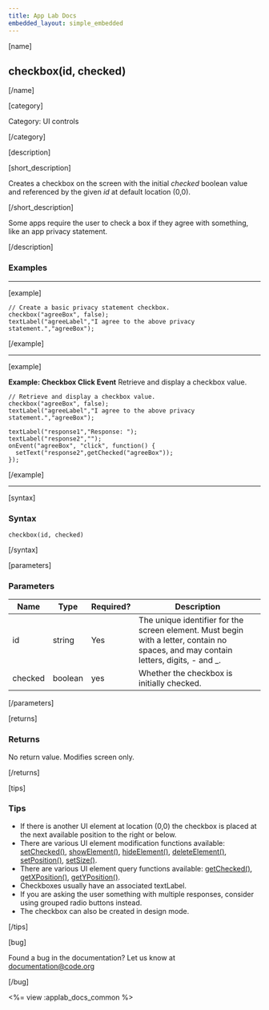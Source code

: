 ```yaml
---
title: App Lab Docs
embedded_layout: simple_embedded
---
```


[name]

## checkbox(id, checked)

[/name]

[category]

Category: UI controls

[/category]

[description]

[short_description]

Creates a checkbox on the screen with the initial *checked* boolean value and referenced by the given *id* at default location (0,0).

[/short_description]

Some apps require the user to check a box if they agree with something, like an app privacy statement.

[/description]

### Examples
____________________________________________________

[example]

```
// Create a basic privacy statement checkbox.
checkbox("agreeBox", false);
textLabel("agreeLabel","I agree to the above privacy statement.","agreeBox");
```

[/example]

____________________________________________________
[example]

**Example: Checkbox Click Event** Retrieve and display a checkbox value.

```
// Retrieve and display a checkbox value.
checkbox("agreeBox", false);
textLabel("agreeLabel","I agree to the above privacy statement.","agreeBox");

textLabel("response1","Response: ");
textLabel("response2","");
onEvent("agreeBox", "click", function() {
  setText("response2",getChecked("agreeBox"));
});
```

[/example]

____________________________________________________

[syntax]

### Syntax

```
checkbox(id, checked)
```

[/syntax]


[parameters]

### Parameters

| Name  | Type | Required? | Description |
|-----------------|------|-----------|-------------|
| id | string | Yes | The unique identifier for the screen element. Must begin with a letter, contain no spaces, and may contain letters, digits, - and _. |
| checked | boolean | yes | Whether the checkbox is initially checked. |

[/parameters]

[returns]

### Returns

No return value. Modifies screen only.

[/returns]

[tips]

### Tips
- If there is another UI element at location (0,0) the checkbox is placed at the next available position to the right or below.
- There are various UI element modification functions available: [setChecked()](/applab/docs/setChecked), [showElement()](/applab/docs/showElement), [hideElement()](/applab/docs/hideElement), [deleteElement()](/applab/docs/deleteElement), [setPosition()](/applab/docs/setPosition), [setSize()](/applab/docs/setSize). 
- There are various UI element query functions available: [getChecked()](/applab/docs/getChecked), [getXPosition()](/applab/docs/getXPosition), [getYPosition()](/applab/docs/getYPosition).
- Checkboxes usually have an associated textLabel.
- If you are asking the user something with multiple responses, consider using grouped radio buttons instead.
- The checkbox can also be created in design mode.

[/tips]

[bug]

Found a bug in the documentation? Let us know at documentation@code.org

[/bug]

<%= view :applab_docs_common %>

